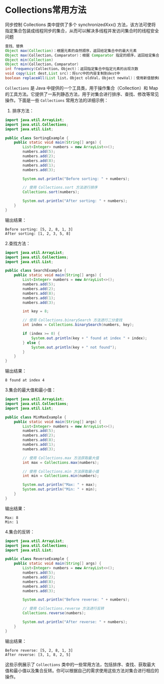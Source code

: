 # Collections常用方法

同步控制
Collections 类中提供了多个 synchronizedXxx() 方法，该方法可使将指定集合包装成线程同步的集合，从而可以解决多线程并发访问集合时的线程安全问题

```java
查找、替换
Object max(Collection)：根据元素的自然顺序，返回给定集合中的最大元素
Object max(Collection，Comparator)：根据 Comparator 指定的顺序，返回给定集合中的最大元素
Object min(Collection)
Object min(Collection，Comparator)
int frequency(Collection，Object)：返回指定集合中指定元素的出现次数
void copy(List dest,List src)：将src中的内容复制到dest中
boolean replaceAll(List list，Object oldVal，Object newVal)：使用新值替换List 对象的所有旧值
```

`Collections` 是 Java 中提供的一个工具类，用于操作集合（Collection）和 Map 的工具方法。它提供了一系列静态方法，用于对集合进行排序、查找、修改等常见操作。下面是一些 `Collections` 常用方法的详细示例：

1. 排序方法：

```java
import java.util.ArrayList;
import java.util.Collections;
import java.util.List;

public class SortingExample {
    public static void main(String[] args) {
        List<Integer> numbers = new ArrayList<>();
        numbers.add(5);
        numbers.add(2);
        numbers.add(8);
        numbers.add(1);
        numbers.add(3);

        System.out.println("Before sorting: " + numbers);

        // 使用 Collections.sort 方法进行排序
        Collections.sort(numbers);

        System.out.println("After sorting: " + numbers);
    }
}
```

输出结果：

```shell
Before sorting: [5, 2, 8, 1, 3]
After sorting: [1, 2, 3, 5, 8]
```

2.查找方法：

```java
import java.util.ArrayList;
import java.util.Collections;
import java.util.List;

public class SearchExample {
    public static void main(String[] args) {
        List<Integer> numbers = new ArrayList<>();
        numbers.add(5);
        numbers.add(2);
        numbers.add(8);
        numbers.add(1);
        numbers.add(3);

        int key = 8;

        // 使用 Collections.binarySearch 方法进行二分查找
        int index = Collections.binarySearch(numbers, key);

        if (index >= 0) {
            System.out.println(key + " found at index " + index);
        } else {
            System.out.println(key + " not found");
        }
    }
}
```

输出结果：

```shell
8 found at index 4
```

3.集合的最大值和最小值：

```java
import java.util.ArrayList;
import java.util.Collections;
import java.util.List;

public class MinMaxExample {
    public static void main(String[] args) {
        List<Integer> numbers = new ArrayList<>();
        numbers.add(5);
        numbers.add(2);
        numbers.add(8);
        numbers.add(1);
        numbers.add(3);

        // 使用 Collections.max 方法获取最大值
        int max = Collections.max(numbers);

        // 使用 Collections.min 方法获取最小值
        int min = Collections.min(numbers);

        System.out.println("Max: " + max);
        System.out.println("Min: " + min);
    }
}
```

输出结果：

```shell
Max: 8
Min: 1
```

4.集合的反转：

```java
import java.util.ArrayList;
import java.util.Collections;
import java.util.List;

public class ReverseExample {
    public static void main(String[] args) {
        List<Integer> numbers = new ArrayList<>();
        numbers.add(5);
        numbers.add(2);
        numbers.add(8);
        numbers.add(1);
        numbers.add(3);

        System.out.println("Before reverse: " + numbers);

        // 使用 Collections.reverse 方法进行反转
        Collections.reverse(numbers);

        System.out.println("After reverse: " + numbers);
    }
}
```

输出结果：

```shell
Before reverse: [5, 2, 8, 1, 3]
After reverse: [3, 1, 8, 2, 5]
```

这些示例展示了 `Collections` 类中的一些常用方法，包括排序、查找、获取最大值和最小值以及集合反转。你可以根据自己的需求使用这些方法对集合进行相应的操作。

